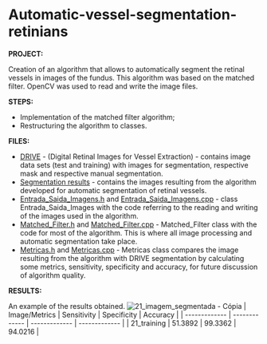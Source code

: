 # Automatic-vessel-segmentation-retinians
**PROJECT:** 

Creation of an algorithm that allows to automatically segment the retinal vessels in images of the fundus. This algorithm was based on the matched filter. OpenCV was used to read and write the image files.

**STEPS:** 

* Implementation of the matched filter algorithm;
* Restructuring the algorithm to classes.

**FILES:** 
* [DRIVE](https://github.com/MiguelCastro3/Automatic-vessel-segmentation-retinians/tree/master/DRIVE) - (Digital Retinal Images for Vessel Extraction) - contains image data sets (test and training) with images for segmentation, respective mask and respective manual segmentation.
* [Segmentation results](https://github.com/MiguelCastro3/Automatic-vessel-segmentation-retinians/tree/master/Segmentation%20results) - contains the images resulting from the algorithm developed for automatic segmentation of retinal vessels.
* [Entrada_Saida_Imagens.h](https://github.com/MiguelCastro3/Automatic-vessel-segmentation-retinians/blob/master/Entrada_Saida_Imagens.h) and [Entrada_Saida_Imagens.cpp](https://github.com/MiguelCastro3/Automatic-vessel-segmentation-retinians/blob/master/Entrada_Saida_Imagens.cpp) - class Entrada_Saida_Images with the code referring to the reading and writing of the images used in the algorithm.
* [Matched_Filter.h](https://github.com/MiguelCastro3/Automatic-vessel-segmentation-retinians/blob/master/Matched_Filter.h) and [Matched_Filter.cpp](https://github.com/MiguelCastro3/Automatic-vessel-segmentation-retinians/blob/master/Matched_Filter.cpp) - Matched_Filter class with the code for most of the algorithm. This is where all image processing and automatic segmentation take place.
* [Metricas.h](https://github.com/MiguelCastro3/Automatic-vessel-segmentation-retinians/blob/master/Metricas.h) and [Metricas.cpp](https://github.com/MiguelCastro3/Automatic-vessel-segmentation-retinians/blob/master/Metricas.cpp) - Metricas class compares the image resulting from the algorithm with DRIVE segmentation by calculating some metrics, sensitivity, specificity and accuracy, for future discussion of algorithm quality.

**RESULTS:** 

An example of the results obtained.
![21_imagem_segmentada - Cópia](https://user-images.githubusercontent.com/66881028/84839283-97cffe00-b034-11ea-9a6b-b28ea7c1a532.png)
| Image/Metrics  | Sensitivity | Specificity | Accuracy |
| ------------- | ------------- | ------------- | ------------- |
| 21_training  | 51.3892  | 99.3362 | 94.0216 |
